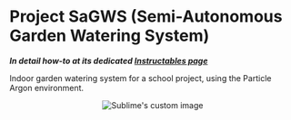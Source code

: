 # Project SaGWS (Semi-Autonomous Garden Watering System)

***In detail how-to at its dedicated [Instructables page](https://www.instructables.com/Semi-Autonomous-Garden-Watering-System/)***

Indoor garden watering system for a school project, using the Particle Argon environment. 



<p align="center">
  <img src="https://content.instructables.com/FTQ/J2RF/LOVHML0T/FTQJ2RFLOVHML0T.jpg?auto=webp&width=800&height=450&fit=bounds&md=2458daa464430407dd9e46161437a96c" alt="Sublime's custom image"/>
</p>





